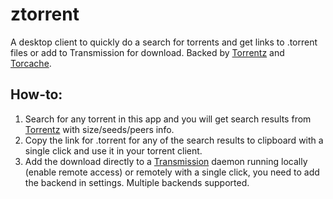 ztorrent
========

A desktop client to quickly do a search for torrents and get links to .torrent files or add to Transmission for download. Backed by [Torrentz](http://torrentz.eu) and [Torcache](http://torcache.net).

How-to:
---------

1. Search for any torrent in this app and you will get search results from [Torrentz](http://torrentz.com/) with size/seeds/peers info.
2. Copy the link for .torrent for any of the search results to clipboard with a single click and use it in your torrent client.
3. Add the download directly to a [Transmission](http://transmissionbt.com/) daemon running locally (enable remote access) or remotely with a single click, you need to add the backend in settings. Multiple backends supported.
